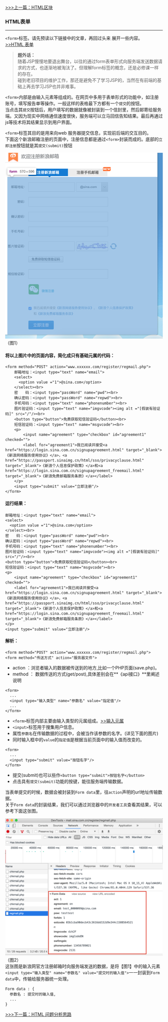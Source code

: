 [>>>上一篇：HTML区块](../../lib/HTML/HTML区块.md)
### HTML表单
---
`<form>`标签。请先预读以下链接中的文章，再回过头来 展开一些内容。  
[>>HTML 表单](https://www.runoob.com/html/html-forms.html)
>**题外话：**  
随着JSP慢慢地要退出舞台，以往的通过form表单形式向服务端发送数据请求的方式，也逐渐地被淘汰了。但理解form标签的概念，还是必修课一样的存在。  
碰到老旧项目的维护工作，那还是避免不了学习JSP的，当然在有前端的基础上再去学习JSP也并非难事。

`<form>`内部是由输入元素等组成的。在网页中多用于表单形式的功能中，如注册账号，填写报告单等操作。一般这样的表格最下方都有一个`提交`的按钮。  
当点击其`提交`按钮后，用户填写的数据就像被封装到一个信封里，然后邮寄给服务端。又因为现实中网络通信速度很快，服务端可以立马回信告知结果。最后再通过js等技术将其结果显示到用户界面。

`<form>`标签其目的是用来向web 服务器提交信息，实现前后端的交互目的。  
下面这个新浪邮箱注册的页面中，注册信息都是通过`<form>`封装而成的。底部的`立即注册`按钮就是其`提交(submit)`按钮

![图1](../../img/form01.png)
（图1）

#### 将以上图片中的页面内容，简化成只有基础元属的代码：
```
<form method="POST" action="www.xxxxxx.com/register/regmail.php">
    邮箱地址：<input type="text" name="email">
    <select>
      <option value ="1">@sina.com</option>
    </select><br>
    密　　码：<input type="passWord" name="pwd"><br>
    确认密码：<input type="passWord" name="repwd"><br>
    手机号码：<input type="text" name="phonenumber"><br>
    图片验证码：<input type="text" name="imgvcode"><img alt ="[假装有验证码]" src="/"/><br>
    <button type="button">免费获取短信验证码</button><br>
    短信验证码：<input type="text" name="msgvcode"><br>
    <p>
        <input name="agreement" type="checkbox" id="agreement1" checked="">
        <label for="agreement1">我已阅读并接受<a href="https://login.sina.com.cn/signupagreement.html" target="_blank">《新浪网络服务使用协议》</a>，<a href="https://passport.sinaimg.cn/html/sso/privacyclause.html" target="_blank">《新浪个人信息保护政策》</a>和<a href="https://login.sina.com.cn/signupagreement_freemail.html" target="_blank">《新浪免费邮箱服务条款》</a></label>
    </p>
    <input type="submit" value="立即注册"/>
</form>
```
#### 运行结果：
><form method="POST" action="www.xxxxxx.com/register/regmail.php">
    邮箱地址：<input type="text" name="email">
    <select>
      <option value ="1">@sina.com</option>
    </select><br>
    密　　码：<input type="passWord" name="pwd"><br>
    确认密码：<input type="passWord" name="repwd"><br>
    手机号码：<input type="text" name="phonenumber"><br>
    图片验证码：<input type="text" name="imgvcode"><img alt ="[假装有验证码]" src="/"/><br>
    <button type="button">免费获取短信验证码</button><br>
    短信验证码：<input type="text" name="msgvcode"><br>
    <p>
        <input name="agreement" type="checkbox" id="agreement1" checked="">
        <label for="agreement1">我已阅读并接受<a href="https://login.sina.com.cn/signupagreement.html" target="_blank">《新浪网络服务使用协议》</a>，<a href="https://passport.sinaimg.cn/html/sso/privacyclause.html" target="_blank">《新浪个人信息保护政策》</a>和<a href="https://login.sina.com.cn/signupagreement_freemail.html" target="_blank">《新浪免费邮箱服务条款》</a></label>
    </p>
    <input type="submit" value="立即注册"/>
</form>

#### 解析：
```
<form method="POST" action="www.xxxxxx.com/register/regmail.php">
<form method="传送方式" action="服务器文件">
```
- action ：浏览者输入的数据被传送到的地方,比如一个PHP页面(save.php)。
- method ： 数据传送的方式(get/post),具体差别会在**《api接口》**里阐述说明

```
<form>
  ...
  <input type="输入类型" name="参数名" value="指定值"/>
  ...
</form>
```
- `<form>`标签内部主要由输入类型的元属组成。[>>输入元属](https://www.w3school.com.cn/html/html_form_input_types.asp)
- `<input>`标签用于搜集用户信息。
- 属性`参数名`在传输数据的过程中，会被当作该参数的名字。(详见下面的图片)
- 同时输入框中的`value`的`指定值`是根据当前页面中的输入值而改变的。

```
<form>
  ...
  <input type="submit" value="按钮名字"/>
</form>
```
- 提交(submit)也可以些作`<button type="submit">按钮名字</button>`
- 点击具有`提交(submit)`功能的按键，能往服务端传输数据。


当表单提交的时候，数据会被封装到`Form data`里，往`action`声明的url地址传输数据。  
关于`Form data`的封装结果，我们可以通过浏览器中的`开发者工具`查看其结果，可以参考下面这张图。  

![图2](../../img/form02.png)
（图2）  
这张图是新浪网官方注册邮箱时向服务端发送的数据，是将【图1】中的输入元素`<input type="输入类型" name="参数名" value="提交时的输入值">`一一封装到`Form data`中，传输给服务器统一处理。
```
Form data : {
  参数名 : 提交时的输入值,
  ...
}
```

[>>>下一篇：HTML 问题分析思路](../../lib/HTML/HTML问题分析思路.md)
